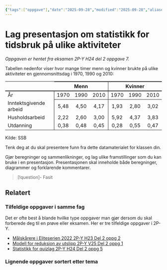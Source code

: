 ```yaml
---
{"tags":["oppgave"],"date":"2025-09-28","modified":"2025-09-28","aliases":[],"dg-publish":true,"temaer":["presenter statistikk"],"fag":["2p-y"],"eksamen":"h24","del":2,"oppgave":7,"title":"Lag presentasjon om statistikk for tidsbruk på ulike aktiviteter","source":null,"todo":["fasit","løsningsforslag"],"permalink":"/lag-presentasjon-om-statistikk-for-tidsbruk-pa-ulike-aktiviteter/","dgPassFrontmatter":true}
---
```



# Lag presentasjon om statistikk for tidsbruk på ulike aktiviteter

<p><span><em>Oppgaven er hentet fra eksamen 2P-Y H24 del 2 oppgave 7.</em></span></p>

Tabellen nedenfor viser hvor mange timer menn og kvinner brukte på ulike aktiviteter en gjennomsnittsdag i 1970, 1990 og 2010:  

<table style="text-align: center;"> <tr style=""> <th style="border-bottom: 2pt solid; text-align: center;"></th> <th colspan=3 style="border-top: 2pt solid; border-bottom: 2pt solid; border-right: 1pt solid;  text-align: center;">Menn</th> <th colspan=3 style="border-bottom: 2pt solid; text-align: center; border-top: 2pt solid;">Kvinner</th> </tr> <tr> <td style="text-align: left; border-right: 1pt solid;">År</td> <td style="border-bottom: 1pt solid;">1970</td> <td style="border-bottom: 1pt solid;">1990</td> <td style="border-right: 1pt solid; border-bottom: 1pt solid;">2010</td> <td style="border-bottom: 1pt solid;">1970</td> <td style="border-bottom: 1pt solid;">1990</td> <td style="border-bottom: 1pt solid;">2010</td> </tr> <tr> <td style="text-align: left; border-right: 1pt solid;">Inntektsgivende arbeid</td> <td> 5,48 </td> <td> 4,50 </td> <td style="border-right: 1pt solid"> 4,17 </td> <td> 1,93 </td> <td> 2,80 </td> <td> 3,02 </td> </tr> <tr> <td style="text-align: left; border-right: 1pt solid;">Husholdsarbeid</td> <td> 2,22 </td> <td> 2,60 </td> <td style="border-right: 1pt solid"> 3,00 </td> <td> 5,92 </td> <td> 4,37 </td> <td> 3,83 </td> </tr> <tr> <td style="text-align: left; border-right: 1pt solid;">Utdanning</td> <td> 0,38 </td> <td> 0,48 </td> <td style="border-right: 1pt solid"> 0,45 </td> <td> 0,28 </td> <td> 0,55 </td> <td> 0,47 </td> </tr> </table>
Kilde: SSB  

Tenk deg at du skal presentere funn fra dette datamaterialet for klassen din.

Gjør beregninger og sammenlikninger, og lag ulike framstillinger som du kan bruke i en presentasjon. Presentasjonen skal inneholde både beregninger, diagrammer og forklarende kommentarer.

>[!question]- Fasit
> 
>

## Relatert
<h3><span>Tilfeldige oppgaver i samme fag</span></h3><p><span>Det er ofte best å blande hvilke type oppgaver man gjør dersom du skal forberede deg til en prøve eller eksamen. Her er tre tilfeldige oppgaver i 2P-Y.</span></p><div><ul class="dataview list-view-ul"><li><span><a data-tooltip-position="top" aria-label="Målskårere i Eliteserien 2022.md" data-href="Målskårere i Eliteserien 2022.md" href="Målskårere i Eliteserien 2022.md" class="internal-link" target="_blank" rel="noopener nofollow">Målskårere i Eliteserien 2022 2P-Y H23 Del 2 oppg 2</a></span></li><li><span><a data-tooltip-position="top" aria-label="Modell for reduksjon av utslipp.md" data-href="Modell for reduksjon av utslipp.md" href="Modell for reduksjon av utslipp.md" class="internal-link" target="_blank" rel="noopener nofollow">Modell for reduksjon av utslipp 2P-Y V25 Del 2 oppg 1</a></span></li><li><span><a data-tooltip-position="top" aria-label="Statistikk for quizlag.md" data-href="Statistikk for quizlag.md" href="Statistikk for quizlag.md" class="internal-link" target="_blank" rel="noopener nofollow">Statistikk for quizlag 2P-Y H24 Del 2 oppg 5</a></span></li></ul></div><h3><span>Lignende oppgaver sortert etter tema</span></h3>
